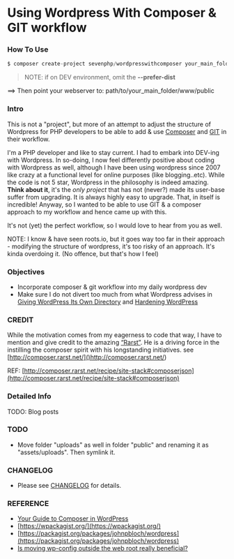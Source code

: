 Using Wordpress With Composer & GIT workflow
============================================

### How To Use

```php
$ composer create-project sevenphp/wordpresswithcomposer your_main_folder --prefer-dist
```

> NOTE: if on DEV environment, omit the **--prefer-dist**


==> Then point your webserver to: path/to/your_main_folder/www/public



### Intro

This is not a "project", but more of an attempt to adjust the structure of Wordpress for PHP developers to be able to add & use [Composer](https://getcomposer.org/) and [GIT](https://git-scm.com/) in their workflow.

I'm a PHP developer and like to stay current. I had to embark into DEV-ing with Wordpress. In so-doing, I now feel differently positive about coding with Wordpress as well, although I have been using wordpress since 2007 like crazy at a functional level for online purposes (like blogging..etc). While the code is not 5 star, Wordpress in the philosophy is indeed amazing. **Think about it**, it's the _only project_ that has not (never?) made its user-base suffer from upgrading. It is always highly easy to upgrade. That, in itself is incredible! Anyway, so I wanted to be able to use GIT & a composer approach to my workflow and hence came up with this.

It's not (yet) the perfect workflow, so I would love to hear from you as well.

NOTE: I know & have seen roots.io, but it goes way too far in their approach - modifying the structure of wordpress, it's too risky of an approach. It's kinda overdoing it. (No offence, but that's how I feel)

### Objectives
- Incorporate composer & git workflow into my daily wordpress dev
- Make sure I do not divert too much from what Wordpress advises in [Giving WordPress Its Own Directory](https://codex.wordpress.org/Giving_WordPress_Its_Own_Directory) and [Hardening WordPress](https://codex.wordpress.org/Hardening_WordPress)

### CREDIT

While the motivation comes from my eagerness to code that way, I have to mention and give credit to the amazing [“Rarst”](http://composer.rarst.net/).
He is a driving force in the instilling the composer spirit with his longstanding initiatives. see [http://composer.rarst.net/]()http://composer.rarst.net/)


REF: [http://composer.rarst.net/recipe/site-stack#composerjson](http://composer.rarst.net/recipe/site-stack#composerjson)


### Detailed Info

TODO: Blog posts

### TODO

- Move folder "uploads" as well in folder "public" and renaming it as "assets/uploads". Then symlink it.


### CHANGELOG

- Please see [CHANGELOG](CHANGELOG.md) for details.

### REFERENCE

- [Your Guide to Composer in WordPress](http://composer.rarst.net/recipe/site-stack#composerjson)
- [https://wpackagist.org/](https://wpackagist.org/)
- [https://packagist.org/packages/johnpbloch/wordpress](https://packagist.org/packages/johnpbloch/wordpress)
- [Is moving wp-config outside the web root really beneficial?](http://wordpress.stackexchange.com/questions/58391/is-moving-wp-config-outside-the-web-root-really-beneficial/74972#74972)
